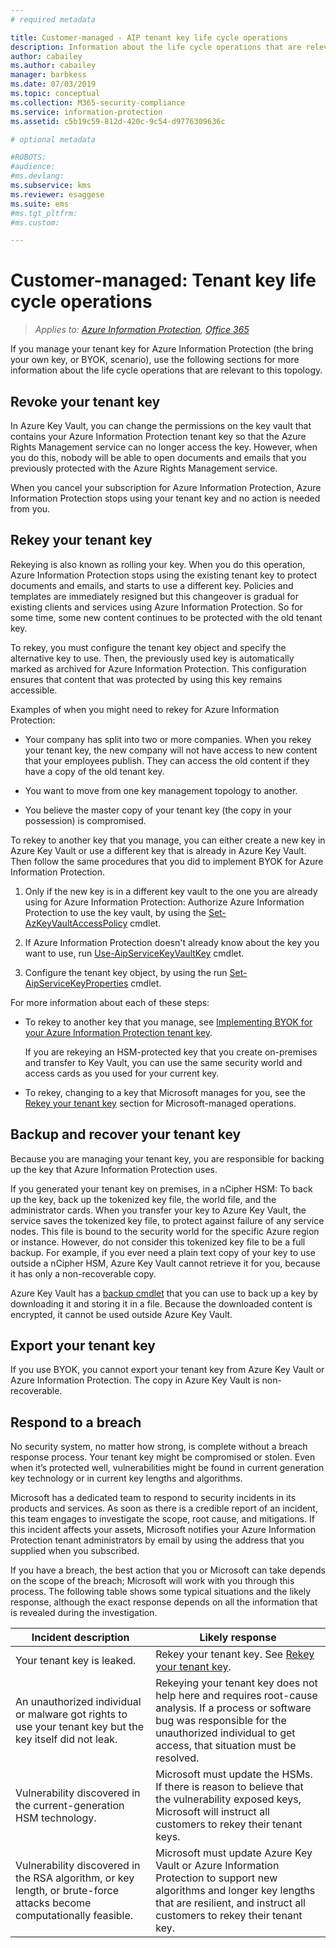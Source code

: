 ```yaml
---
# required metadata

title: Customer-managed - AIP tenant key life cycle operations
description: Information about the life cycle operations that are relevant if you manage your tenant key for Azure Information Protection (the bring your own key, or BYOK, scenario).
author: cabailey
ms.author: cabailey
manager: barbkess
ms.date: 07/03/2019
ms.topic: conceptual
ms.collection: M365-security-compliance
ms.service: information-protection
ms.assetid: c5b19c59-812d-420c-9c54-d9776309636c

# optional metadata

#ROBOTS:
#audience:
#ms.devlang:
ms.subservice: kms
ms.reviewer: esaggese
ms.suite: ems
#ms.tgt_pltfrm:
#ms.custom:

---
```



# Customer-managed: Tenant key life cycle operations

>*Applies to: [Azure Information Protection](https://azure.microsoft.com/pricing/details/information-protection), [Office 365](https://download.microsoft.com/download/E/C/F/ECF42E71-4EC0-48FF-AA00-577AC14D5B5C/Azure_Information_Protection_licensing_datasheet_EN-US.pdf)*

If you manage your tenant key for Azure Information Protection (the bring your own key, or BYOK, scenario), use the following sections for more information about the life cycle operations that are relevant to this topology.

## Revoke your tenant key
In Azure Key Vault, you can change the permissions on the key vault that contains your Azure Information Protection tenant key so that the Azure Rights Management service can no longer access the key. However, when you do this, nobody will be able to open documents and emails that you previously protected with the Azure Rights Management service.

When you cancel your subscription for Azure Information Protection, Azure Information Protection stops using your tenant key and no action is needed from you.

## Rekey your tenant key
Rekeying is also known as rolling your key. When you do this operation, Azure Information Protection stops using the existing tenant key to protect documents and emails, and starts to use a different key. Policies and templates are immediately resigned but this changeover is gradual for existing clients and services using Azure Information Protection. So for some time, some new content continues to be protected with the old tenant key.

To rekey, you must configure the tenant key object and specify the alternative key to use. Then, the previously used key is automatically marked as archived for Azure Information Protection. This configuration ensures that content that was protected by using this key remains accessible.

Examples of when you might need to rekey for Azure Information Protection:

- Your company has split into two or more companies. When you rekey your tenant key, the new company will not have access to new content that your employees publish. They can access the old content if they have a copy of the old tenant key.

- You want to move from one key management topology to another. 

- You believe the master copy of your tenant key (the copy in your possession) is compromised.

To rekey to another key that you manage, you can either create a new key in Azure Key Vault or use a different key that is already in Azure Key Vault. Then follow the same procedures that you did to implement BYOK for Azure Information Protection. 

1. Only if the new key is in a different key vault to the one you are already using for Azure Information Protection: Authorize Azure Information Protection to use the key vault, by using the [Set-AzKeyVaultAccessPolicy](/powershell/module/az.keyvault/set-azkeyvaultaccesspolicy) cmdlet.

2. If Azure Information Protection doesn't already know about the key you want to use, run [Use-AipServiceKeyVaultKey](/powershell/module/aipservice/use-aipservicekeyvaultkey) cmdlet.

3. Configure the tenant key object, by using the run [Set-AipServiceKeyProperties](/powershell/module/aipservice/set-aipservicekeyproperties) cmdlet.

For more information about each of these steps:

- To rekey to another key that you manage, see [Implementing BYOK for your Azure Information Protection tenant key](plan-implement-tenant-key.md#implementing-byok-for-your-azure-information-protection-tenant-key).
    
    If you are rekeying an HSM-protected key that you create on-premises and transfer to Key Vault, you can use the same security world and access cards as you used for your current key.

- To rekey, changing to a key that Microsoft manages for you, see the [Rekey your tenant key](operations-microsoft-managed-tenant-key.md#rekey-your-tenant-key) section for Microsoft-managed operations.

## Backup and recover your tenant key
Because you are managing your tenant key, you are responsible for backing up the key that Azure Information Protection uses. 

If you generated your tenant key on premises, in a nCipher HSM: To back up the key, back up the tokenized key file, the world file, and the administrator cards. When you transfer your key to Azure Key Vault, the service saves the tokenized key file, to protect against failure of any service nodes. This file is bound to the security world for the specific Azure region or instance. However, do not consider this tokenized key file to be a full backup. For example, if you ever need a plain text copy of your key to use outside a nCipher HSM, Azure Key Vault cannot retrieve it for you, because it has only a non-recoverable copy.

Azure Key Vault has a [backup cmdlet](/powershell/module/az.keyvault/backup-azkeyvaultkey) that you can use to back up a key by downloading it and storing it in a file. Because the downloaded content is encrypted, it cannot be used outside Azure Key Vault. 

## Export your tenant key
If you use BYOK, you cannot export your tenant key from Azure Key Vault or Azure Information Protection. The copy in Azure Key Vault is non-recoverable. 

## Respond to a breach
No security system, no matter how strong, is complete without a breach response process. Your tenant key might be compromised or stolen. Even when it’s protected well, vulnerabilities might be found in current generation key technology or in current key lengths and algorithms.

Microsoft has a dedicated team to respond to security incidents in its products and services. As soon as there is a credible report of an incident, this team engages to investigate the scope, root cause, and mitigations. If this incident affects your assets, Microsoft notifies your Azure Information Protection tenant administrators by email by using the address that you supplied when you subscribed.

If you have a breach, the best action that you or Microsoft can take depends on the scope of the breach; Microsoft will work with you through this process. The following table shows some typical situations and the likely response, although the exact response depends on all the information that is revealed during the investigation.

|Incident description|Likely response|
|------------------------|-------------------|
|Your tenant key is leaked.|Rekey your tenant key. See [Rekey your tenant key](#rekey-your-tenant-key).|
|An unauthorized individual or malware got rights to use your tenant key but the key itself did not leak.|Rekeying your tenant key does not help here and requires root-cause analysis. If a process or software bug was responsible for the unauthorized individual to get access, that situation must be resolved.|
|Vulnerability discovered in the current-generation HSM technology.|Microsoft must update the HSMs. If there is reason to believe that the vulnerability exposed keys, Microsoft will instruct all customers to rekey their tenant keys.|
|Vulnerability discovered in the RSA algorithm, or key length, or brute-force attacks become computationally feasible.|Microsoft must update Azure Key Vault or Azure Information Protection to support new algorithms and longer key lengths that are resilient, and instruct all customers to rekey their tenant key.|
